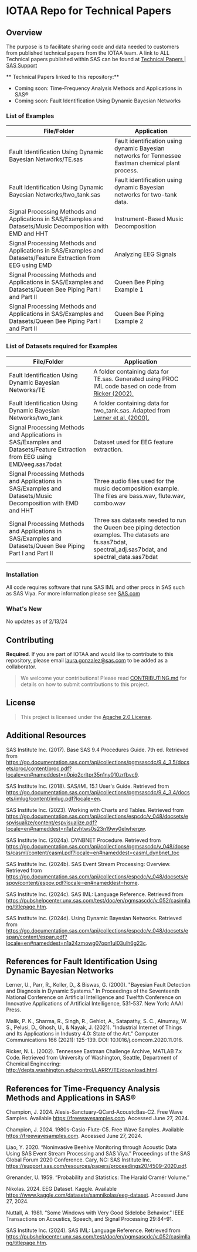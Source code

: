 # IOTAA Repo for Technical Papers


## Overview

 The purpose is to facilitate sharing code and data needed to customers from published technical papers from the IOTAA team. A link to ALL Technical papers published within SAS can be found at [Technical Papers | SAS Support](https://support.sas.com/en/technical-papers.html)

** Technical Papers linked to this repository:**


- Coming soon: Time-Frequency Analysis  Methods and Applications in SAS®
- Coming soon: Fault Identification Using Dynamic Bayesian Networks

### List of Examples
| File/Folder | Application |
| ------ | ------ |
|Fault Identification Using Dynamic Bayesian Networks/TE.sas| Fault identification using dynamic Bayesian networks for Tennessee Eastman chemical plant process.|
|Fault Identification Using Dynamic Bayesian Networks/two_tank.sas| Fault identification using dynamic Bayesian networks for two-tank data.|
|Signal Processing Methods and Applications in SAS/Examples and Datasets/Music Decomposition with EMD and HHT| Instrument-Based Music Decomposition|
Signal Processing Methods and Applications in SAS/Examples and Datasets/Feature Extraction from EEG using EMD| Analyzing EEG Signals|
|Signal Processing Methods and Applications in SAS/Examples and Datasets/Queen Bee Piping Part I and Part II|Queen Bee Piping Example 1|
|Signal Processing Methods and Applications in SAS/Examples and Datasets/Queen Bee Piping Part I and Part II|Queen Bee Piping Example 2|


### List of Datasets required for Examples
| File/Folder | Application |
| ------ | ------ |
|Fault Identification Using Dynamic Bayesian Networks/TE| A folder containing data for TE.sas. Generated using PROC IML code based on code from [Ricker (2002).](#te)|
|Fault Identification Using Dynamic Bayesian Networks/two_tank| A folder containing data for two_tank.sas. Adapted from [Lerner et al. (2000).](#tank)|
|Signal Processing Methods and Applications in SAS/Examples and Datasets/Feature Extraction from EEG using EMD/eeg.sas7bdat| Dataset used for EEG feature extraction.
|Signal Processing Methods and Applications in SAS/Examples and Datasets/Music Decomposition with EMD and HHT| Three audio files used for the music decomposition example. The files are bass.wav, flute.wav, combo.wav| 
|Signal Processing Methods and Applications in SAS/Examples and Datasets/Queen Bee Piping Part I and Part II|Three sas datasets needed to run the Queen bee piping detection examples. The datasets are fs.sas7bdat, spectral_adj.sas7bdat, and spectral_data.sas7bdat|


### Installation
All code requires software that runs SAS IML and other procs in SAS such as SAS Viya. For more information please see [SAS.com](https://www.sas.com/en_us/home.html)

### What's New

No updates as of 2/13/24

## Contributing

**Required**. If you are part of IOTAA and would like to contribute to this repository, please email laura.gonzalez@sas.com to be added as a collaborator. 

> We welcome your contributions! Please read [CONTRIBUTING.md](CONTRIBUTING.md) for details on how to submit contributions to this project. 



## License

> This project is licensed under the [Apache 2.0 License](LICENSE).

## Additional Resources

SAS Institute Inc. (2017). Base SAS 9.4 Procedures Guide. 7th ed. Retrieved from https://go.documentation.sas.com/api/collections/pgmsascdc/9.4_3.5/docsets/proc/content/proc.pdf?locale=en#nameddest=n0pio2crltpr35n1ny010zrfbvc9. 

SAS Institute Inc. (2018). SAS/IML 15.1 User's Guide. Retrieved from https://go.documentation.sas.com/api/collections/pgmsascdc/9.4_3.4/docsets/imlug/content/imlug.pdf?locale=en. 

SAS Institute Inc. (2023). Working with Charts and Tables. Retrieved from https://go.documentation.sas.com/api/collections/espcdc/v_048/docsets/espvisualize/content/espvisualize.pdf?locale=en#nameddest=n1afzvhtws0s23n19wy0elwhergw. 

SAS Institute Inc. (2024a). DYNBNET Procedure. Retrieved from https://go.documentation.sas.com/api/collections/pgmsascdc/v_048/docsets/casml/content/casml.pdf?locale=en#nameddest=casml_dynbnet_toc

SAS Institute Inc. (2024b). SAS Event Stream Processing: Overview. Retrieved from https://go.documentation.sas.com/api/collections/espcdc/v_048/docsets/espov/content/espov.pdf?locale=en#nameddest=home.

SAS Institute Inc. (2024c). SAS IML: Language Reference. Retrieved from  https://pubshelpcenter.unx.sas.com/test/doc/en/pgmsascdc/v_052/casimllang/titlepage.htm. 

SAS Institute Inc. (2024d). Using Dynamic Bayesian Networks. Retrieved from https://go.documentation.sas.com/api/collections/espcdc/v_048/docsets/espan/content/espan.pdf?locale=en#nameddest=n1a24zmowg07opn1ul03ulh6g23c. 

## <a name="ref"> </a> References for Fault Identification Using Dynamic Bayesian Networks

<a name="tank"> </a> Lerner, U., Parr, R., Koller, D., & Biswas, G. (2000). "Bayesian Fault Detection and Diagnosis in Dynamic Systems." In Proceedings of the Seventeenth National Conference on Artificial Intelligence and Twelfth Conference on Innovative Applications of Artificial Intelligence, 531-537. New York: AAAI Press.

Malik, P. K., Sharma, R., Singh, R., Gehlot, A., Satapathy, S. C., Alnumay, W. S., Pelusi, D., Ghosh, U., & Nayak, J. (2021). "Industrial Internet of Things and Its Applications in Industry 4.0: State of the Art." Computer Communications 166 (2021): 125-139. DOI: 10.1016/j.comcom.2020.11.016.

<a name="te"> Ricker, N. L. (2002). Tennessee Eastman Challenge Archive, MATLAB 7.x Code. Retrieved from University of Washington, Seattle, Department of Chemical Engineering: http://depts.washington.edu/control/LARRY/TE/download.html.

## <a name="ref"> </a> References for Time-Frequency Analysis  Methods and Applications in SAS® 

Champion, J. 2024. Alesis-Sanctuary-QCard-AcoustcBas-C2. Free Wave Samples. Available https://freewavesamples.com. Accessed June 27, 2024.

Champion, J. 2024. 1980s-Casio-Flute-C5. Free Wave Samples. Available https://freewavesamples.com. Accessed June 27, 2024.

Liao, Y. 2020. “Noninvasive Beehive Monitoring through Acoustic Data Using SAS Event Stream Processing and SAS Viya.” Proceedings of the SAS Global Forum 2020 Conference. Cary, NC: SAS Institute Inc. https://support.sas.com/resources/papers/proceedings20/4509-2020.pdf.

Grenander, U. 1959. “Probability and Statistics: The Harald Cramér Volume.” 

Nikolas. 2024. EEG Dataset. Kaggle. Available https://www.kaggle.com/datasets/samnikolas/eeg-dataset. Accessed June 27, 2024.

Nuttall, A. 1981. “Some Windows with Very Good Sidelobe Behavior.” IEEE Transactions on Acoustics, Speech, and Signal Processing 29:84–91.

SAS Institute Inc. (2024). SAS IML: Language Reference. Retrieved from https://pubshelpcenter.unx.sas.com/test/doc/en/pgmsascdc/v_052/casimllang/titlepage.htm. 
